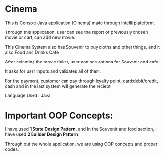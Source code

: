 # Cinema

<p>This is Console Java application (Cinema) made through intellij plateform.</p>
<p>Through this application, user can see the report of previously chosen movie or cart, can add new movie.</p>
<p>This Cinema System also has Souvenir to buy cloths and other things, and it also Food and Drinks Cafe</p>
<p>After selecting the movie ticket, user can see options for Souvenir and cafe</p>
<p>It asks for user inputs and validates all of them.</p>
<p>For the payment, customer can pay through loyalty point, card:debit/credit, cash and in the last system will generate the reciept</p>
<p>Language Used : Java</p>

# Important OOP Concepts: 

I have used **1 State Design Pattern**, and In the Souvenir and food section, I have used **2 Builder Design Pattern**
<p>Through out the whole application, we are using OOP concepts and proper codes.</p>

